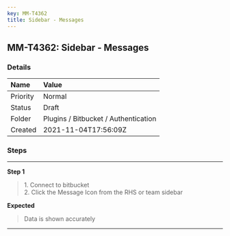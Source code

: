 ```yaml
---
key: MM-T4362
title: Sidebar - Messages
---
```


## MM-T4362: Sidebar - Messages

### Details

| Name     | Value                                |
| :------- | :----------------------------------- |
| Priority | Normal                               |
| Status   | Draft                                |
| Folder   | Plugins / Bitbucket / Authentication |
| Created  | 2021-11-04T17:56:09Z                 |

### Steps

<hr/>

**Step 1**

> <article>1. Connect to bitbucket <br />2. Click the Message Icon from the RHS or team sidebar</article>

**Expected**

> <article>Data is shown accurately</article>

<hr/>

